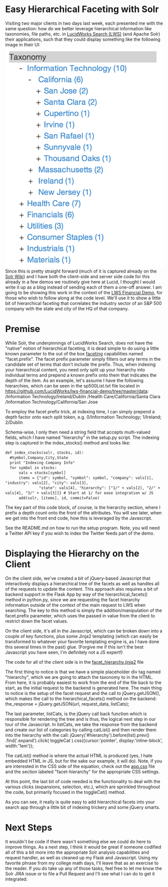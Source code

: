 Easy Hierarchical Faceting with Solr
==================

Visiting two major clients in two days last week, each presented me with the same question: how do we better leverage hierarchical information like taxonomies, file paths, etc.
in <a href="http://www.lucidworks.com/download">LucidWorks Search (LWS)</a> (and Apache Solr) their applications, such that they could display something like the following image in their UI:
<img src="hierarchy-screen.png"/>
  Since this is pretty straight forward (much of it is captured already
 on the <a href="http://wiki.apache.org/solr/HierarchicalFaceting">Solr Wiki</a>) and I have both
the client-side and server side code for this already in a few demos we routinely give here at Lucid, I thought I would write it up as a blog
instead of sending each of them a one-off answer.  I am going to be showing this work in the context of the
<a href="http://www.github.com/lucidworks/lws-financial-demo">LWS Financial Demo</a>, for those who wish to follow along at the code level.  We'll use it
to show a little bit of hierarchical faceting that correlates the industry sector of an S&P 500 company with the state and city of the HQ of that company.

Premise
==================

While Solr, the underpinnings of LucidWorks Search, does not have the "native" notion of hierarchical faceting, it is dead simple to do
using a little known parameter to the out of the box <a href="https://cwiki.apache.org/confluence/display/solr/Faceting">faceting</a> capabilities
named "facet.prefix".  The facet prefix parameter simply filters out any terms in the candidate set of terms that don't include the prefix.  Thus, when indexing
your hierarchical content, you need only split up your hierarchy into individual terms and prepend a known prefix onto them that indicates the depth
of the item.  As an example, let's assume I have the following hierarchies, which can be seen in the sp500List.txt file located in
<a href="https://github.com/LucidWorks/lws-financial-demo/tree/master/data">https://github.com/LucidWorks/lws-financial-demo/tree/master/data</a>:
  /Information Technology/Ireland/Dublin
  /Health Care/California/Santa Clara
  /Information Technology/California/San Jose

To employ the facet prefix trick, at indexing time, I can simply prepend
a depth factor onto each split token, e.g. 0/Information Technology; 1/Ireland; 2/Dublin

Schema-wise, I only then need a string field that accepts multi-valued fields, which I have named "hierarchy" in the setup.py
script.  The indexing step is captured in the index_stocks() method and looks like:

    def index_stocks(solr, stocks, id):
      #Symbol,Company,City,State
      print "Indexing Company Info"
      for symbol in stocks:
          vals = stocks[symbol]
          items = {"id": symbol, "symbol": symbol, "company": vals[1], "industry": vals[2], "city": vals[3],
                   "state": vals[4], "hierarchy": ["1/" + vals[2], "2/" + vals[4], "3/" + vals[3]]} # Start at 1/ for ease integration w/ JS
          add(solr, [items], id, commit=False)


The key part of this code block, of course, is the hierarchy section, where I prefix a depth count onto the front of the attributes.  You will
see later, when we get into the front end code, how this is leveraged by the Javascript.

See the README.md on how to run the setup program.  Note, you will need a Twitter API key if you wish to index the Twitter feeds part of the demo.

Displaying the Hierarchy on the Client
==================

On the client side, we've created a bit of jQuery-based Javascript that interactively displays a hierarchical tree of the facets as well
as handles all of the requests to update the content.  This approach also requires a bit of backend support in the Flask App by way of the
hierarchical_facets() method in python.py, since we are requesting the facet hierarchy information outside of the context of the main request
to LWS when searching.  The key to this method is simply the addition/manipulation of the facet.prefix parameter, which uses the passed in value from the client
to restrict down the facet values.

On the client side, it's all in the Javascript, which can be broken down into a couple of key functions, plus
some Jinja2 templating (which can easily be transformed to whatever your favorite templating engine is, as I have done this
several times in the past) glue.  (Forgive me if this isn't the best Javascript you have seen, I'm definitely not a JS expert!)

The code for all of the client side is in the <a href="https://github.com/LucidWorks/lws-financial-demo/blob/master/src/main/python/templates/facet_hierarchy.jinja2">facet_hierarchy.jinja2</a> file

The first thing to notice is that we have a simple placeholder div tag named "hierarchy", which we are going to attach the taxonomy to in the HTML.
From here, it is probably easiest to work from the end of the file back to the start, as the initial request
to the backend is generated here.  The main thing to notice is the setup of the facet request and the call to jQuery.getJSON(), which
makes the call to the hierarchical_facets() method on the backend:
    the_response = jQuery.getJSON(url, request_data, listCats);

The last parameter, listCats, is the jQuery call back function which is responsible for rendering the tree and is thus, the logical
next step in our tour of the Javascript.  In listCats, we take the response from the backend and create our list of
categories by calling catList() and then render them into the hierarchy with the call:
    jQuery('#hierarchy').before(list).prev()
          .find('.expand').click( toggleCat ).css({cursor:'pointer', display:'inline-block', width:'1em'});

The catList() method is where the actual HTML is produced (yes, I hate embedded HTML in JS, but for the sake our example, it will do).
Note, if you are interested in the CSS side of the equation, check out the <a href="https://github.com/LucidWorks/lws-financial-demo/blob/master/src/main/python/static/css/app.css">app.css</a>
file and the section labeled "facet-hierarchy" for the appropriate CSS settings.

At this point, the last bit of code needed is the functionality to deal with the various clicks (expansions, selection, etc.), which
are sprinkled throughout the code, but primarily focused in the toggleCat() method.

As you can see, it really is quite easy to add hierarchical facets into your search app through a little bit of indexing trickery
and some jQuery smarts.

Next Steps
==================

It wouldn't be code if there wasn't something else we could do here to improve things.  As a next step, I think it would be great
if someone codified all of this a bit more into the appropriate Solr analysis capabilities and request handler, as well as cleaned up
my Flask and Javascript.  Using my favorite phrase from my college math days, I'll leave that as an exercise to the reader.  If you do
take up any of those tasks, feel free to let me know the Solr JIRA issue or to file a Pull Request and I'll see what I can do
to get it integrated.
